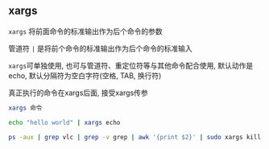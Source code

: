  <!--
 * @Description: 
 * @Version: 1.0
 * @Author: DaLao
 * @Email: dalao_li@163.com
 * @Date: 2021-03-16 23:24:23
 * @LastEditors: DaLao
 * @LastEditTime: 2022-04-29 23:40:05
-->

## xargs


`xargs` 将前面命令的标准输出作为后个命令的参数

管道符 `|` 是将前个命令的标准输出作为后个命令的标准输入

`xargs`可单独使用, 也可与管道符、重定位符等与其他命令配合使用, 默认动作是echo, 默认分隔符为空白字符(空格, TAB, 换行符)

真正执行的命令在xargs后面, 接受xargs传参

```sh
xargs 命令
```

```sh
echo "hello world" | xargs echo

ps -aux | grep vlc | grep -v grep | awk '{print $2}' | sudo xargs kill -9
```